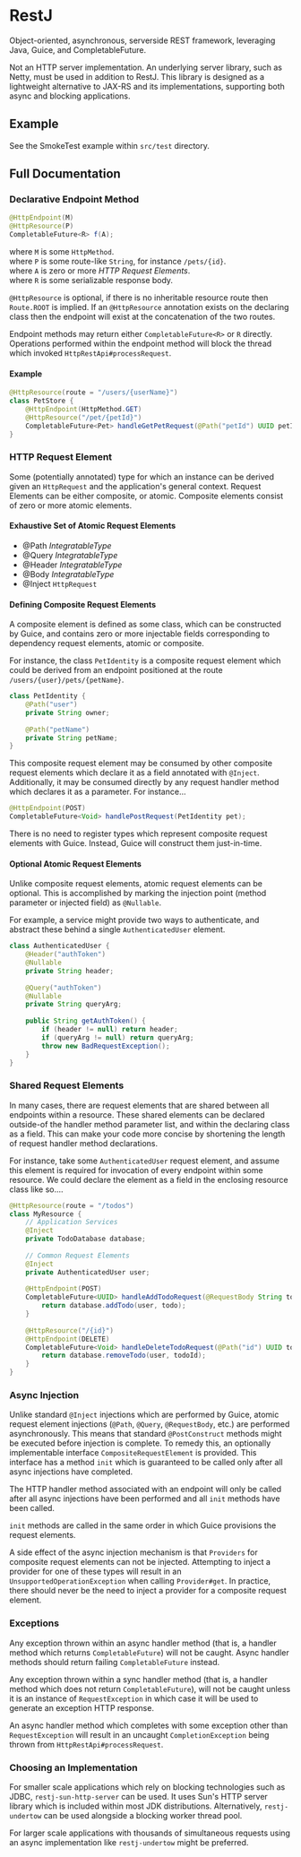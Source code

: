 # RestJ
Object-oriented, asynchronous, serverside REST framework, leveraging Java, Guice, and CompletableFuture.

Not an HTTP server implementation. An underlying server library, such as Netty, must be used in addition to RestJ.
This library is designed as a lightweight alternative to JAX-RS and its implementations, supporting both async and blocking
applications.

## Example
See the SmokeTest example within `src/test` directory.

## Full Documentation

### Declarative Endpoint Method
```java
@HttpEndpoint(M)
@HttpResource(P)
CompletableFuture<R> f(A);
```
where `M` is some `HttpMethod`.\
where `P` is some route-like `String`, for instance `/pets/{id}`.\
where `A` is zero or more *HTTP Request Elements*.\
where `R` is some serializable response body.

`@HttpResource` is optional, if there is no inheritable resource route then `Route.ROOT` is implied.
If an `@HttpResource` annotation exists on the declaring class then the endpoint will exist at the
concatenation of the two routes.

Endpoint methods may return either `CompletableFuture<R>` or `R` directly. 
Operations performed within the endpoint method will block the thread which
invoked `HttpRestApi#processRequest`.
#### Example
```java
@HttpResource(route = "/users/{userName}")
class PetStore {
    @HttpEndpoint(HttpMethod.GET)
    @HttpResource("/pet/{petId}")
    CompletableFuture<Pet> handleGetPetRequest(@Path("petId") UUID petId);
}
```

### HTTP Request Element
Some (potentially annotated) type for which an instance can be derived given an `HttpRequest`  and
the application's general context. Request Elements can be either composite, or atomic. Composite elements consist
of zero or more atomic elements.
#### Exhaustive Set of Atomic Request Elements
- @Path *IntegratableType*
- @Query *IntegratableType*
- @Header *IntegratableType*
- @Body *IntegratableType*
- @Inject `HttpRequest`

#### Defining Composite Request Elements
A composite element is defined as some class, which can be constructed by Guice, and contains zero or
more injectable fields corresponding to dependency request elements, atomic or composite.

For instance, the class `PetIdentity` is a composite request element which could be derived from an endpoint
positioned at the route `/users/{user}/pets/{petName}`.
```java
class PetIdentity {
    @Path("user")
    private String owner;
    
    @Path("petName")
    private String petName;
}
```


This composite request element may be consumed by other composite request elements which declare it as a field annotated with
`@Inject`. Additionally, it may be consumed directly by any request handler method which declares it as a parameter. For instance...
```java
@HttpEndpoint(POST)
CompletableFuture<Void> handlePostRequest(PetIdentity pet);
```

There is no need to register types which represent composite request elements with Guice. Instead, Guice
will construct them just-in-time.

#### Optional Atomic Request Elements
Unlike composite request elements, atomic request elements can be optional.
This is accomplished by marking the injection point (method parameter or injected field) as `@Nullable`.

For example, a service might provide two ways to authenticate, and abstract these behind a single `AuthenticatedUser` element.

```java
class AuthenticatedUser {
    @Header("authToken")
    @Nullable
    private String header;
    
    @Query("authToken")
    @Nullable
    private String queryArg;
    
    public String getAuthToken() {
        if (header != null) return header;
        if (queryArg != null) return queryArg;
        throw new BadRequestException();
    }
}
```

### Shared Request Elements
In many cases, there are request elements that are shared between all endpoints within a resource. 
These shared elements can be declared outside-of the handler method parameter list, and within the
declaring class as a field. This can make your code more concise by shortening the length
of request handler method declarations.

For instance, take some `AuthenticatedUser` request element, and assume this element
is required for invocation of every endpoint within some resource. We could declare
the element as a field in the enclosing resource class like so....
```java
@HttpResource(route = "/todos")
class MyResource {
    // Application Services
    @Inject
    private TodoDatabase database;
    
    // Common Request Elements
    @Inject
    private AuthenticatedUser user;
    
    @HttpEndpoint(POST)
    CompletableFuture<UUID> handleAddTodoRequest(@RequestBody String todo) {
        return database.addTodo(user, todo);
    }
    
    @HttpResource("/{id}")
    @HttpEndpoint(DELETE)
    CompletableFuture<Void> handleDeleteTodoRequest(@Path("id") UUID todoId) {
        return database.removeTodo(user, todoId);
    }
}
```

### Async Injection
Unlike standard `@Inject` injections which are performed by Guice, atomic
request element injections (`@Path`, `@Query`, `@RequestBody`, etc.) are performed asynchronously. This means
that standard `@PostConstruct` methods might be executed before injection is complete. To remedy this, an optionally
implementable interface `CompositeRequestElement` is provided. 
This interface has a method `init` which is guaranteed to be called only after all async injections have completed.

The HTTP handler method associated with an endpoint will only be called after all async injections have been performed
and all `init` methods have been called. 

`init` methods are called in the same order in which Guice provisions the request elements.

A side effect of the async injection mechanism is that `Providers` for composite
request elements can not be injected. Attempting to inject a provider for one of these
types will result in an `UnsupportedOperationException` when calling `Provider#get`. In practice, there should never be
the need to inject a provider for a composite request element.

### Exceptions
Any exception thrown within an async handler method (that is, a handler method which returns `CompletableFuture`)
will not be caught. Async handler methods should return failing `CompletableFuture` instead. 


Any exception thrown within a sync handler method (that is, a handler method which does not return `CompletableFuture`),
will not be caught unless it is an instance of `RequestException` in which case it will be used 
to generate an exception HTTP response.

An async handler method which completes with some exception other than `RequestException` will result
in an uncaught `CompletionException` being thrown from `HttpRestApi#processRequest`.

### Choosing an Implementation
For smaller scale applications which rely on blocking technologies such as JDBC, `restj-sun-http-server`
can be used. It uses Sun's HTTP server library which is included within most JDK distributions.
Alternatively, `restj-undertow` can be used alongside a blocking worker thread pool.

For larger scale applications with thousands of simultaneous requests using an async implementation 
like `restj-undertow` might be preferred. 
